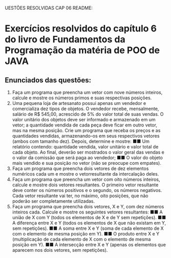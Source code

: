 UESTÕES RESOLVIDAS CAP 06 README:

# Exercícios resolvidos do capítulo 6 do livro de Fundamentos da Programação da matéria de POO de JAVA

## Enunciados das questões:
1. Faça um programa que preencha um vetor com nove números inteiros, calcule e mostre os números primos e suas respectivas posições.
2. Uma pequena loja de artesanato possui apenas um vendedor e comercializa dez tipos de objetos. O vendedor recebe, mensalmente, salário de R$ 545,00, acrescido de 5% do valor total de suas vendas. O valor unitário dos objetos deve ser informado e armazenado em um vetor; a quantidade vendida de cada peça deve ficar em outro vetor, mas na mesma posição. Crie um programa que receba os preços e as quantidades vendidas, armazenando-os em seus respectivos vetores (ambos com tamanho dez). Depois, determine e mostre:
■■ Um relatório contendo: quantidade vendida, valor unitário e valor total de cada objeto. Ao final, deverão ser mostrados o valor geral das vendas e o valor da comissão que será paga ao vendedor;
■■ O valor do objeto mais vendido e sua posição no vetor (não se preocupe com empates).
3. Faça um programa que preencha dois vetores de dez elementos numéricos cada um e mostre o vetorresultante da intercalação deles.
4. Faça um programa que preencha um vetor com oito números inteiros, calcule e mostre dois vetores resultantes. O primeiro vetor resultante deve conter os números positivos e o segundo, os números negativos. Cada vetor resultante vai ter, no máximo, oito posições, que não poderão ser completamente utilizadas.
5. Faça um programa que preencha dois vetores, X e Y, com dez números inteiros cada. Calcule e mostre os seguintes vetores resultantes:
■■ A união de X com Y (todos os elementos de X e de Y sem repetições).
■■ A diferença entre X e Y (todos os elementos de X que não existam em Y, sem repetições).
■■ A soma entre X e Y (soma de cada elemento de X com o elemento de mesma posição em Y).
■■ O produto entre X e Y (multiplicação de cada elemento de X com o elemento de mesma posição em Y).
■■ A intersecção entre X e Y (apenas os elementos que aparecem nos dois vetores, sem repetições).

